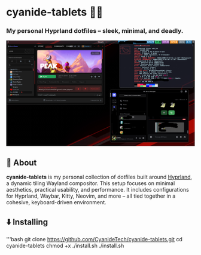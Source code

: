 # cyanide-tablets 🧪💊  
### My personal Hyprland dotfiles – sleek, minimal, and deadly.

![screenshot](/main.png) <!-- Replace with actual screenshot path -->

## 🧠 About

**cyanide-tablets** is my personal collection of dotfiles built around [Hyprland](https://github.com/hyprwm/Hyprland), a dynamic tiling Wayland compositor. This setup focuses on minimal aesthetics, practical usability, and performance. It includes configurations for Hyprland, Waybar, Kitty, Neovim, and more – all tied together in a cohesive, keyboard-driven environment.

## ⬇️ Installing
'''bash
        git clone https://github.com/CyanideTech/cyanide-tablets.git
        cd cyanide-tablets
        chmod +x ./install.sh
        ./install.sh
